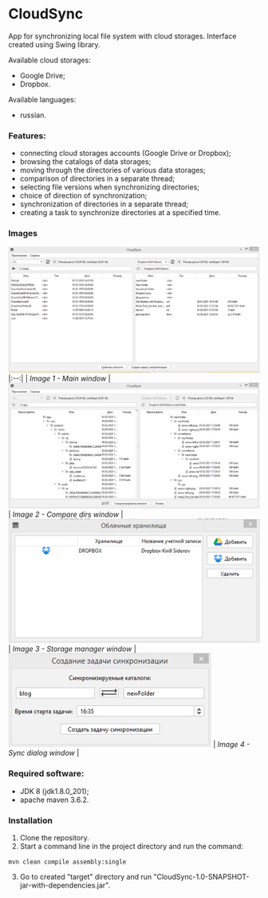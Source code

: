 # CloudSync
App for synchronizing local file system with cloud storages. Interface created using Swing library.

Available cloud storages:
* Google Drive;
* Dropbox.

Available languages:
* russian.

### Features:
* connecting cloud storages accounts (Google Drive or Dropbox);
* browsing the catalogs of data storages;
* moving through the directories of various data storages;
* comparison of directories in a separate thread;
* selecting file versions when synchronizing directories;
* choice of direction of synchronization;
* synchronization of directories in a separate thread;
* creating a task to synchronize directories at a specified time.

### Images

![main screen](https://github.com/Kirill-Sidorov/CloudSync/blob/master/images/main.jpg)
|:--:| 
| *Image 1 - Main window* |
![compare](https://github.com/Kirill-Sidorov/CloudSync/blob/master/images/compare.jpg)
| *Image 2 - Compare dirs window* |
![storage manager](https://github.com/Kirill-Sidorov/CloudSync/blob/master/images/storage_manager.jpg)
| *Image 3 - Storage manager window* |
![sync task](https://github.com/Kirill-Sidorov/CloudSync/blob/master/images/sync_task.jpg)
| *Image 4 - Sync dialog window* |

### Required software:
* JDK 8 (jdk1.8.0_201);
* apache maven 3.6.2.

### Installation
1. Clone the repository.
2. Start a command line in the project directory and run the command: 
```console
mvn clean compile assembly:single
```
3. Go to created "target" directory and run "CloudSync-1.0-SNAPSHOT-jar-with-dependencies.jar".
